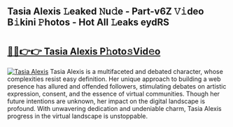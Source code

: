 ## Tasia Alexis 𝙻eaked 𝙽u𝚍e - Part-v6Z 𝚅𝚒deo B𝚒kini 𝙿hotos - Hot All 𝙻eaks eydRS

# <h2><a href="http://ld2js5a.urlbe.top/?page=Tasia+Alexis">🔗🔗👉👉 Tasia Alexis P𝚑oto𝚜Vid𝚎o</a></h2>

[![Tasia Alexis](https://i.imgur.com/eBuTRDB.gif)](http://ld2js5a.urlbe.top/?page=Tasia+Alexis)
Tasia Alexis is a multifaceted and debated character, whose complexities resist easy definition. Her unique approach to building a web presence has allured and offended followers, stimulating debates on artistic expression, consent, and the essence of virtual communities. Though her future intentions are unknown, her impact on the digital landscape is profound. With unwavering dedication and undeniable charm, Tasia Alexis progress in the virtual landscape is unstoppable.

